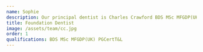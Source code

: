 ```yaml
---
name: Sophie
description: Our principal dentist is Charles Crawford BDS MSc MFGDP(UK) PGCertT&L. Charles is originally from Yorkshire but after studying at Manchester University he decided to stay here! As well as practicing at Calm Dental, Charles spends some time back at the University tutoring students and working on the TMD clinic for patients with jaw joint pain.
title: Foundation Dentist
image: /assets/team/cc.jpg
order: 1
qualifications: BDS MSc MFGDP(UK) PGCertT&L
---
```

